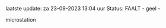 laatste update: 
za 23-09-2023 13:04   uur 
Status: FAALT - geel - 
<div class="service Y">microstation</div>